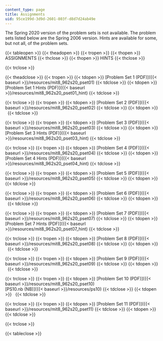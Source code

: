 ```yaml
---
content_type: page
title: Assignments
uid: 95ce199d-3d9d-2601-803f-d8d7d24ab49e
---
```


The Spring 2020 version of the problem sets is not available. The problem sets listed below are the Spring 2006 version. Hints are available for some, but not all, of the problem sets.

{{< tableopen >}}
{{< theadopen >}}
{{< tropen >}}
{{< thopen >}}
ASSIGNMENTS
{{< thclose >}}
{{< thopen >}}
HINTS
{{< thclose >}}

{{< trclose >}}

{{< theadclose >}}
{{< tropen >}}
{{< tdopen >}}
[Problem Set 1 (PDF)]({{< baseurl >}}/resources/mit8_962s20_pset01)
{{< tdclose >}}
{{< tdopen >}}
[Problem Set 1 Hints (PDF)]({{< baseurl >}}/resources/mit8_962s20_pset01_hint)
{{< tdclose >}}

{{< trclose >}}
{{< tropen >}}
{{< tdopen >}}
[Problem Set 2 (PDF)]({{< baseurl >}}/resources/mit8_962s20_pset02)
{{< tdclose >}}
{{< tdopen >}}
 
{{< tdclose >}}

{{< trclose >}}
{{< tropen >}}
{{< tdopen >}}
[Problem Set 3 (PDF)]({{< baseurl >}}/resources/mit8_962s20_pset03)
{{< tdclose >}}
{{< tdopen >}}
[Problem Set 3 Hints (PDF)]({{< baseurl >}}/resources/mit8_962s20_pset03_hint)
{{< tdclose >}}

{{< trclose >}}
{{< tropen >}}
{{< tdopen >}}
[Problem Set 4 (PDF)]({{< baseurl >}}/resources/mit8_962s20_pset04)
{{< tdclose >}}
{{< tdopen >}}
[Problem Set 4 Hints (PDF)]({{< baseurl >}}/resources/mit8_962s20_pset04_hint)
{{< tdclose >}}

{{< trclose >}}
{{< tropen >}}
{{< tdopen >}}
[Problem Set 5 (PDF)]({{< baseurl >}}/resources/mit8_962s20_pset05)
{{< tdclose >}}
{{< tdopen >}}
 
{{< tdclose >}}

{{< trclose >}}
{{< tropen >}}
{{< tdopen >}}
[Problem Set 6 (PDF)]({{< baseurl >}}/resources/mit8_962s20_pset06)
{{< tdclose >}}
{{< tdopen >}}
 
{{< tdclose >}}

{{< trclose >}}
{{< tropen >}}
{{< tdopen >}}
[Problem Set 7 (PDF)]({{< baseurl >}}/resources/mit8_962s20_pset07)
{{< tdclose >}}
{{< tdopen >}}
[Problem Set 7 Hints (PDF)]({{< baseurl >}}/resources/mit8_962s20_pset07_hint)
{{< tdclose >}}

{{< trclose >}}
{{< tropen >}}
{{< tdopen >}}
[Problem Set 8 (PDF)]({{< baseurl >}}/resources/mit8_962s20_pset08)
{{< tdclose >}}
{{< tdopen >}}
 
{{< tdclose >}}

{{< trclose >}}
{{< tropen >}}
{{< tdopen >}}
[Problem Set 9 (PDF)]({{< baseurl >}}/resources/mit8_962s20_pset09)
{{< tdclose >}}
{{< tdopen >}}
 
{{< tdclose >}}

{{< trclose >}}
{{< tropen >}}
{{< tdopen >}}
[Problem Set 10 (PDF)]({{< baseurl >}}/resources/mit8_962s20_pset10)  
[PS10.nb (NB)]({{< baseurl >}}/resources/ps10)
{{< tdclose >}}
{{< tdopen >}}
 
{{< tdclose >}}

{{< trclose >}}
{{< tropen >}}
{{< tdopen >}}
[Problem Set 11 (PDF)]({{< baseurl >}}/resources/mit8_962s20_pset11)
{{< tdclose >}}
{{< tdopen >}}
 
{{< tdclose >}}

{{< trclose >}}

{{< tableclose >}}